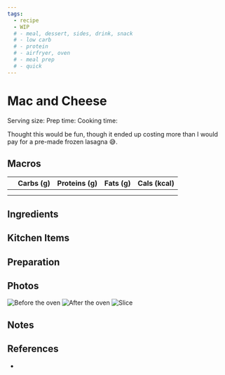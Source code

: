 ```yaml
---
tags:
  - recipe
  - WIP
  # - meal, dessert, sides, drink, snack
  # - low carb
  # - protein
  # - airfryer, oven
  # - meal prep
  # - quick
---
```

# Mac and Cheese

Serving size:
Prep time:
Cooking time:

Thought this would be fun, though it ended up costing more than I would pay for a pre-made frozen lasagna 😅.

## Macros

|  | Carbs (g) | Proteins (g) | Fats (g) | Cals (kcal) |
| --- | --- | --- | --- | --- |
|  |  |  |  |  |
|  |  |  |  |  |

## Ingredients

## Kitchen Items

## Preparation

## Photos

![Before the oven](https://media.discordapp.net/attachments/1259711992847929372/1259723165492576308/9D455CFD-355E-41CF-B65B-58B6167130B6.jpg?ex=668cb81f&is=668b669f&hm=027cf72f9c7645b7634ed5a28ba4c96a74ef8090d752cfa169d7aef9af993c13&=&format=webp&width=810&height=1080)
![After the oven](https://media.discordapp.net/attachments/1259711992847929372/1259723166809587733/39A7BF48-F782-4977-9FE7-A0E2312875CE.jpg?ex=668cb81f&is=668b669f&hm=fb06d7daa9f9bb0e29a4fdf992322e37a19f4224b2fb611e91113dd3f8b0cb74&=&format=webp&width=810&height=1080)
![Slice](https://media.discordapp.net/attachments/1259711992847929372/1259723432380334090/5356E01E-F7A7-45A0-B097-7483B4307B21.jpg?ex=668cb85e&is=668b66de&hm=9d36dc14c14c2a0a30da38f334eea94e129a8c91ffc399502529f1e92d848106&=&format=webp&width=810&height=1080)

## Notes

## References

- []()